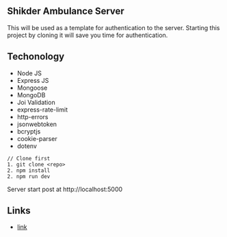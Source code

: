 ## Shikder Ambulance Server

This will be used as a template for authentication to the server. Starting this project by cloning it will save you time for authentication.

## Techonology

- Node JS
- Express JS
- Mongoose
- MongoDB
- Joi Validation
- express-rate-limit
- http-errors
- jsonwebtoken
- bcryptjs
- cookie-parser
- dotenv

```
// Clone first
1. git clone <repo>
2. npm install
2. npm run dev
```

Server start post at http://localhost:5000

## Links

- [link](www.google.com)
